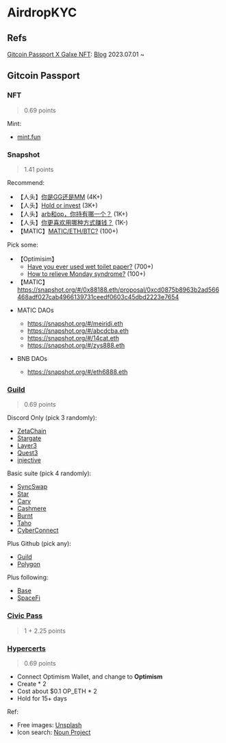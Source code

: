 # AirdropKYC

## Refs

[Gitcoin Passport X Galxe NFT](https://twitter.com/Galxe/status/1684599885826580480?s=20): [Blog](https://www.gitcoin.co/blog/gitcoin-passport-galxe) 2023.07.01 ~ 

## Gitcoin Passport
### NFT
> 0.69 points

Mint:
- [mint.fun](https://mint.fun/feed/free?chain=ethereum)

### Snapshot
> 1.41 points

Recommend:
- 【人头】[你是GG还是MM](https://snapshot.org/#/20244202.eth/proposal/0xeefda5d0ab0da5f4f34574c53774f14790c57f58dbd2b98641688b35213563e8) (4K+)
- 【人头】[Hold or invest](https://snapshot.org/#/gm365.eth/proposal/0x880a8c335fceba59120bbd6b2cc0c9627282e083158d84d98ed94f54bb0b1e88) (3K+)
- 【人头】[arb和op，你持有哪一个？](https://snapshot.org/#/ens86.eth/proposal/0xddc6d8479a6fd7d113459ee523c495e0d975cbd4f74fc1a88621f4143841c342) (1K+)
- 【人头】[你更喜欢用哪种方式赚钱？](https://snapshot.org/#/ens86.eth/proposal/0xbe2d0a08489efefabe65c768587a81f411ac06987a0ae5028263002c607c56ea) (1K-)
- 【MATIC】[MATIC/ETH/BTC?](https://snapshot.org/#/meiridi.eth/proposal/0x3a2fb0220da2b5f295bd23ef8cc13c8104eddefd6430039c8e684dc66c7287b0) (100+)

Pick some:
- 【Optimisim】
  * [Have you ever used wet toilet paper?](https://snapshot.org/#/zksync00.eth/proposal/0x0a0d4e8be2c795acb0ae22de332c7deb8f17800264ff4769bff39beede04065d) (700+)
  * [How to relieve Monday syndrome?](https://snapshot.org/#/zksync00.eth/proposal/0x5e69d35953fee23f1ac7d5fb18a22f33b401d9bc2cbff055642d4e4923951259) (100+)
- 【MATIC】https://snapshot.org/#/0x88188.eth/proposal/0xcd0875b8963b2ad566468adf027cab4966139731ceedf0603c45dbd2223e7654

* MATIC DAOs
  * https://snapshot.org/#/meiridi.eth
  * https://snapshot.org/#/abcdcba.eth
  * https://snapshot.org/#/14cat.eth
  * https://snapshot.org/#/zys888.eth

* BNB DAOs
  * https://snapshot.org/#/eth6888.eth


### [Guild](https://guild.xyz/explorer)
> 0.69 points

Discord Only (pick 3 randomly):
- [ZetaChain](https://guild.xyz/zetachain)
- [Stargate](https://guild.xyz/stargate)
- [Layer3](https://guild.xyz/layer3)
- [Quest3](https://guild.xyz/quest3)
- [injective](https://guild.xyz/injective)

Basic suite (pick 4 randomly):
- [SyncSwap](https://guild.xyz/syncswap)
- [Star](https://guild.xyz/starprotocol)
- [Carv](https://guild.xyz/carv)
- [Cashmere](https://guild.xyz/cashmerelabs)
- [Burnt](https://guild.xyz/burnt)
- [Taho](https://guild.xyz/cashmerelabs)
- [CyberConnect](https://guild.xyz/cyberconnect)

Plus Github (pick any):
- [Guild](https://guild.xyz/our-guild)
- [Polygon](https://guild.xyz/polygon)

Plus following:
- [Base](https://guild.xyz/buildonbase)
- [SpaceFi](https://guild.xyz/spacefi)

### [Civic Pass](https://getpass.civic.com/status?chain=polygon)
> 1 + 2.25 points

### [Hypercerts](https://hypercerts.org/)
> 0.69 points 

- Connect Optimism Wallet, and change to **Optimism**
- Create * 2
- Cost about $0.1 OP_ETH * 2
- Hold for 15+ days

Ref:
- Free images: [Unsplash](https://unsplash.com/)
- Icon search: [Noun Project](https://thenounproject.com/)